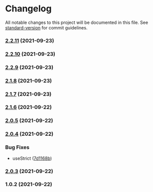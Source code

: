 # Changelog

All notable changes to this project will be documented in this file. See [standard-version](https://github.com/conventional-changelog/standard-version) for commit guidelines.

### [2.2.11](https://github.com/LeonardoDaFonsecaEsteves/prod-logger/compare/v2.2.10...v2.2.11) (2021-09-23)

### [2.2.10](https://github.com/LeonardoDaFonsecaEsteves/prod-logger/compare/v2.2.9...v2.2.10) (2021-09-23)

### [2.2.9](https://github.com/LeonardoDaFonsecaEsteves/prod-logger/compare/v2.1.8...v2.2.9) (2021-09-23)

### [2.1.8](https://github.com/LeonardoDaFonsecaEsteves/prod-logger/compare/v2.1.7...v2.1.8) (2021-09-23)

### [2.1.7](https://github.com/LeonardoDaFonsecaEsteves/prod-logger/compare/v2.1.6...v2.1.7) (2021-09-23)

### [2.1.6](https://github.com/LeonardoDaFonsecaEsteves/prod-logger/compare/v2.0.5...v2.1.6) (2021-09-22)

### [2.0.5](https://github.com/LeonardoDaFonsecaEsteves/prod-logger/compare/v2.0.4...v2.0.5) (2021-09-22)

### [2.0.4](https://github.com/LeonardoDaFonsecaEsteves/prod-logger/compare/v2.0.3...v2.0.4) (2021-09-22)


### Bug Fixes

* useStrict ([7d1168b](https://github.com/LeonardoDaFonsecaEsteves/prod-logger/commit/7d1168bde6d8379887e84e99b6b58149b134127c))

### [2.0.3](https://github.com/LeonardoDaFonsecaEsteves/prod-logger/compare/v2.0.2...v2.0.3) (2021-09-22)

### 1.0.2 (2021-09-22)
